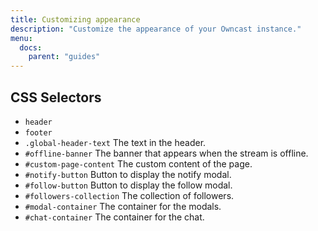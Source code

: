 ```yaml
---
title: Customizing appearance
description: "Customize the appearance of your Owncast instance."
menu:
  docs:
    parent: "guides"
---
```


## CSS Selectors

- `header`
- `footer`
- `.global-header-text` The text in the header.
- `#offline-banner` The banner that appears when the stream is offline.
- `#custom-page-content` The custom content of the page.
- `#notify-button` Button to display the notify modal.
- `#follow-button` Button to display the follow modal.
- `#followers-collection` The collection of followers.
- `#modal-container` The container for the modals.
- `#chat-container` The container for the chat.
